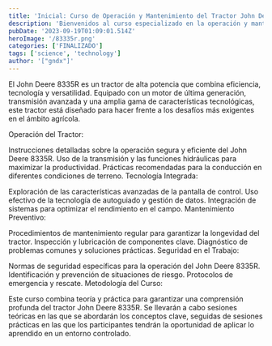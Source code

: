 ```yaml
---
title: 'Inicial: Curso de Operación y Mantenimiento del Tractor John Deere 8335R'
description: 'Bienvenidos al curso especializado en la operación y mantenimiento del tractor John Deere 8335R. Este potente vehículo agrícola representa la vanguardia de la tecnología en el campo, y este programa está diseñado para proporcionar a los participantes las habilidades necesarias para maximizar su rendimiento.'
pubDate: '2023-09-19T01:09:01.514Z'
heroImage: '/83335r.png'
categories: ['FINALIZADO']
tags: ['science', 'technology']
author: '["gndx"]'
---
```


El John Deere 8335R es un tractor de alta potencia que combina eficiencia, tecnología y versatilidad. Equipado con un motor de última generación, transmisión avanzada y una amplia gama de características tecnológicas, este tractor está diseñado para hacer frente a los desafíos más exigentes en el ámbito agrícola.

Operación del Tractor:

Instrucciones detalladas sobre la operación segura y eficiente del John Deere 8335R.
Uso de la transmisión y las funciones hidráulicas para maximizar la productividad.
Prácticas recomendadas para la conducción en diferentes condiciones de terreno.
Tecnología Integrada:

Exploración de las características avanzadas de la pantalla de control.
Uso efectivo de la tecnología de autoguiado y gestión de datos.
Integración de sistemas para optimizar el rendimiento en el campo.
Mantenimiento Preventivo:

Procedimientos de mantenimiento regular para garantizar la longevidad del tractor.
Inspección y lubricación de componentes clave.
Diagnóstico de problemas comunes y soluciones prácticas.
Seguridad en el Trabajo:

Normas de seguridad específicas para la operación del John Deere 8335R.
Identificación y prevención de situaciones de riesgo.
Protocolos de emergencia y rescate.
Metodología del Curso:

Este curso combina teoría y práctica para garantizar una comprensión profunda del tractor John Deere 8335R. Se llevarán a cabo sesiones teóricas en las que se abordarán los conceptos clave, seguidas de sesiones prácticas en las que los participantes tendrán la oportunidad de aplicar lo aprendido en un entorno controlado.
